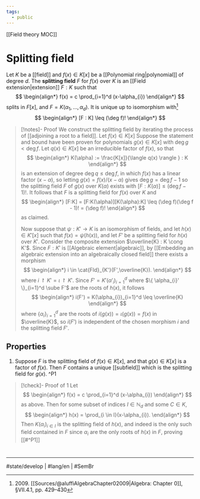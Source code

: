 ```yaml
---
tags:
  - public
---
```

[[Field theory MOC]]
# Splitting field

Let $K$ be a [[field]] and $f(x) \in K[x]$ be a [[Polynomial ring|polynomial]] of degree $d$.
The **splitting field** $F$ for $f(x)$ over $K$ is an [[Field extension|extension]] $F:K$ such that
$$
\begin{align*}
f(x) = c \prod_{i=1}^d (x-\alpha_{i})
\end{align*}
$$
splits in $F[x]$, and $F = K(\alpha_{1},\dots,\alpha_{d})$.
It is unique up to isomorphism with[^2009]
$$
\begin{align*}
[F : K] \leq (\deg f)!
\end{align*}
$$

> [!notes]- Proof
> We construct the splitting field by iterating the process of [[adjoining a root to a field]].
> Let $f(x) \in K[x]$
> Suppose the statement and bound have been proven for polynomials $g(x) \in K[x]$ with $\deg g < \deg f$.
> Let $q(x) \in K[x]$ be an irreducible factor of $f(x)$, so that
> $$
> \begin{align*}
> K(\alpha) := \frac{K[x]}{\langle q(x) \rangle } : K
> \end{align*}
> $$
> is an extension of degree $\deg q \leq \deg f$,
> in which $f(x)$ has a linear factor $(x-\alpha)$,
> so letting $g(x) = f(x) / (x-\alpha)$ gives $\deg g = \deg f - 1$ so the splitting field $F$ of $g(x)$ over $K(\alpha)$ exists with $[F: K(\alpha)] \leq (\deg f -1)!$.
> It follows that $F$ is a splitting field for $f(x)$ over $K$ and
> $$
> \begin{align*}
> [F:K] = [F:K(\alpha)][K(\alpha):K] \leq (\deg f)(\deg f - 1)! = (\deg f)!
> \end{align*}
> $$
> as claimed.
> 
> Now suppose that $\psi : K' \to K$ is an isomorphism of fields,
> and let $h(x) \in K'[x]$ such that $f(x) = \psi(h(x))$,
> and let $F'$ be a splitting field for $h(x)$ over $K'$.
> Consider the composite extension $\overline{K} : K \cong K'$.
> Since $F: K'$ is [[Algebraic element|algebraic]], by [[Embedding an algebraic extension into an algebraically closed field]] there exists a morphism
> $$
> \begin{align*}
> i \in \cat{Fld}_{K'}(F',\overline{K}).
> \end{align*}
> $$
> where $i \restriction K' = \iota \restriction K'$.
> Since $F' = K'(\alpha'_{i})_{i=1}^d$ where $\{ \alpha_{i}' \}_{i=1}^d \sube F'$ are the roots of $h(x)$,
> it follows
> $$
> \begin{align*}
> i(F') = K(\alpha_{i})_{i=1}^d \leq \overline{K}
> \end{align*}
> $$
> where $\{ \alpha_{i} \}_{i=1}^d$ are the roots of $i(g(x)) = \iota(g(x))=f(x)$ in $\overline{K}$, 
> so $i(F')$ is independent of the chosen morphism $i$ and the splitting field $F'$. <span class="QED"/>

  [^2009]: 2009\. [[Sources/@aluffiAlgebraChapter02009|Algebra: Chapter 0]], §VII.4.1, pp. 429–430

## Properties

1. Suppose $F$ is the splitting field of $f(x) \in K[x]$, and that $g(x) \in K[x]$ is a factor of $f(x)$.
   Then $F$ contains a unique [[subfield]] which is the splitting field for $g(x)$. ^P1

> [!check]- Proof of 1
> Let
> $$
> \begin{align*}
> f(x) = c \prod_{i=1}^d (x-\alpha_{i})
> \end{align*}
> $$
> as above.
> Then for some subset of indices $I \in \mathbb{N}_{d}$ and some $C \in K$,
> $$
> \begin{align*}
> h(x) = \prod_{i \in I}(x-\alpha_{i}).
> \end{align*}
> $$
> Then $K(\alpha_{i})_{i \in I}$ is the splitting field of $h(x)$,
> and indeed is the only such field contained in $F$ since $\alpha_{i}$ are the only roots of $h(x)$ in $F$, proving [[#^P1]] <span class="QED"/>


#
---
#state/develop | #lang/en | #SemBr
